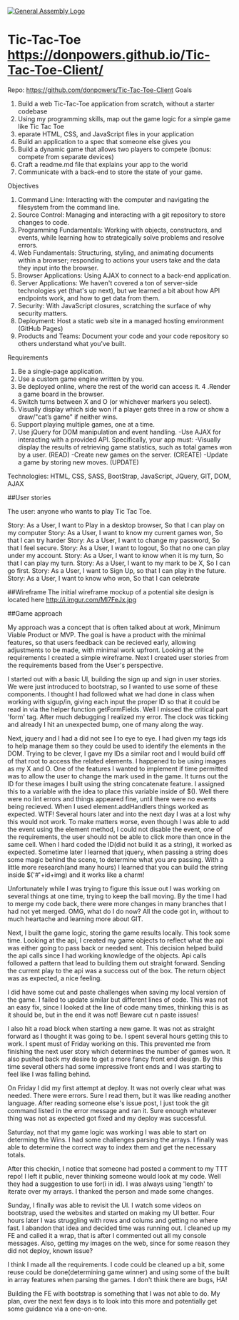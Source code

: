 [![General Assembly Logo](https://camo.githubusercontent.com/1a91b05b8f4d44b5bbfb83abac2b0996d8e26c92/687474703a2f2f692e696d6775722e636f6d2f6b6538555354712e706e67)](https://generalassemb.ly/education/web-development-immersive)

# Tic-Tac-Toe  https://donpowers.github.io/Tic-Tac-Toe-Client/
Repo: https://github.com/donpowers/Tic-Tac-Toe-Client
Goals

1. Build a web Tic-Tac-Toe application from scratch, without a starter codebase
2. Using my programming skills, map out the game logic for a simple game like Tic Tac Toe
3. eparate HTML, CSS, and JavaScript files in your application
4. Build an application to a spec that someone else gives you
5. Build a dynamic game that allows two players to compete (bonus: compete from separate devices)
6. Craft a readme.md file that explains your app to the world
7. Communicate with a back-end to store the state of your game.

Objectives
1. Command Line: Interacting with the computer and navigating the filesystem from
the command line.
2. Source Control: Managing and interacting with a git repository to store changes to code.
3. Programming Fundamentals: Working with objects, constructors, and events, while
learning how to strategically solve problems and resolve errors.
4. Web Fundamentals: Structuring, styling, and animating documents within a browser;
responding to actions your users take and the data they input into the browser.
5. Browser Applications: Using AJAX to connect to a back-end application.
6. Server Applications: We haven't covered a ton of server-side technologies yet
(that's up next), but we learned a bit about how API endpoints work, and how to
get data from them.
7. Security: With JavaScript closures, scratching the surface of why security matters.
8. Deployment: Host a static web site in a managed hosting environment (GitHub Pages)
9. Products and Teams: Document your code and your code repository so others
understand what you've built.

Requirements
1. Be a single-page application.
2. Use a custom game engine written by you.
3. Be deployed online, where the rest of the world can access it.
4 .Render a game board in the browser.
5. Switch turns between X and O (or whichever markers you select).
6. Visually display which side won if a player gets three in a row
or show a draw/"cat’s game" if neither wins.
7. Support playing multiple games, one at a time.
8. Use jQuery for DOM manipulation and event handling.
  -Use AJAX for interacting with a provided API. Specifically, your app must:
  -Visually display the results of retrieving game statistics, such as total
  games won by a user. (READ)
  -Create new games on the server. (CREATE)
  -Update a game by storing new moves. (UPDATE)

  Technologies: HTML, CSS, SASS, BootStrap, JavaScript, JQuery, GIT, DOM, AJAX

##User stories

The user: anyone who wants to play Tic Tac Toe.

Story: As a User, I want to Play in a desktop browser, So that I can play on
my computer
Story: As a User, I want to know my current games won, So that I can try
harder
Story: As a User, I want to change my password, So that I feel secure.
Story: As a User, I want to logout, So that no one can play under my account.
Story: As a User, I want to know when it is my turn, So that I can play my turn.
Story: As a User, I want to my mark to be X, So I can go first.
Story: As a User, I want to Sign Up, so that I can play in the future.
Story: As a User, I want to know who won, So that I can celebrate

##Wireframe
The initial wireframe mockup of a potential site design is located here
http://i.imgur.com/Ml7FeJx.jpg

##Game approach

My approach was a concept that is often talked about at work, Minimum Viable
Product or MVP. The goal is have a product with the minimal features, so that
users feedback can be recieved early, allowing adjustments to be made, with
minimal work upfront. Looking at the requirements I created a simple wireframe.
Next I created user stories from the requirements based from the User's
perspective.

I started out with a basic UI, building the sign up and sign in user stories. We were
just introduced to bootstrap, so I wanted to use some of these components. I thought
I had followed what we had done in class when working with sigup/in, giving each
input the proper ID so that it could be read in via the helper function
getFormFields.  Well I missed the critical part 'form' tag.  After much
debugging I realized my error. The clock was ticking and already I hit an
unexpected bump, one of many along the way.

Next, jquery and I had a did not see I to eye to eye.  I had given my tags ids
to help manage them so they could be used to identify the elements in the DOM.
Trying to be clever, I gave my IDs a similar root and I would build off of that
root to access the related elements. I happened to be using images as my X and O.
One of the features I wanted to implement if time permitted was to allow the user
to change the mark used in the game. It turns out the ID for these images I built
using the string concatenate feature. I assigned this to a variable with the idea
to place this variable inside of $(). Well there were no lint errors and things
appeared fine, until there were no events being recieved. When I used
element.addHandlers things worked as expected. WTF! Several hours later and into the
next day I was at a lost why this would not work. To make matters worse, even though
I was able to add the event using the element method, I could not disable the
event, one of the requirements, the user should not be able to click more than
once in the same cell. When I hard coded the ID(did not build it as a string), it
worked as expected.  Sometime later I learned that jquery, when passing a string
does some magic behind the scene, to determine what you are passing.  With a
little more research(and many hours) I learned that you can build the string
inside $('#'+id+img) and it works like a charm!

Unfortunately while I was trying
to figure this issue out I was working on several things at one time, trying to
keep the ball moving. By the time I had to merge my code back, there were more
changes in many branches that I had not yet merged. OMG, what do I do now? All the
code got in, without to much heartache and learning more about GIT.

Next, I built the game logic, storing the game results locally. This took some
time. Looking at the api, I created my game objects to reflect what the api was
either going to pass back or needed sent.  This decision helped build the api
calls since I had working knowledge of the objects. Api calls followed a pattern
that lead to building them out straight forward. Sending the current play to the api
was a success out of the box. The return object was as expected, a nice feeling.

I did have some cut and paste challenges when saving my local version of the
game.  I failed to update similar but different lines of code. This was not an easy
fix, since I looked at the line of code many times, thinking this is as it should
be, but in the end it was not!  Beware cut n paste issues!

I also hit a road block when starting a new game.  It was not as straight forward
as I thought it was going to be.  I spent several hours getting this to work. I
spent must of Friday working on this.  This prevented me from finishing the
next user story which determines the number of games won. It also pushed back
my desire to get a more fancy front end design.  By this time several others
had some impressive front ends and I was starting to feel like I was falling
behind.

On Friday I did my first attempt at deploy. It was not overly clear what
was needed.  There were errors. Sure I read them, but it was like reading another
language. After reading someone else's issue post, I just took the git command
listed in the error message and ran it. Sure enough whatever thing was not as
expected got fixed and my deploy was successful.

Saturday, not that my game logic was working I was able to start on determing
the Wins.  I had some challenges parsing the arrays. I finally was able to
determine the correct way to index them and get the necessary totals.

After this checkin, I notice that someone had posted a comment to my TTT repo!
I left it public, never thinking someone would look at my code. Well they had a
suggestion to use for(i in id). I was always using 'length' to iterate over
my arrays. I thanked the person and made some changes.

Sunday, I finally was able to revisit the UI. I watch some videos on bootstrap,
used the websites and started on making my UI better.  Four hours later I was
struggling with rows and colums and getting no where fast. I abandon that idea
and decided time was running out. I cleaned up my FE and called it a wrap, that
is after I commented out all my console messages.  Also, getting my images
on the web, since for some reason they did not deploy, known issue?

I think I made all the requirements. I code could be cleaned up a bit, some
reuse could be done(determining game winner) and using some of the built in
array features when parsing the games. I don't think there are bugs, HA!

Building the FE with bootstrap is something that I was not able to do. My plan,
over the next few days is to look into this more and potentially get some
guidance via a one-on-one.
